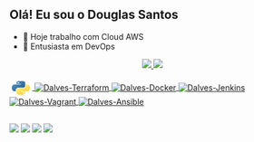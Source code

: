 ## Olá! Eu sou o Douglas Santos

- 🔭 Hoje trabalho com Cloud AWS
- 🌱 Entusiasta em DevOps

<div align="center">
  <a href="https://github.com/douglasdalves">
  <img height="180em" src="https://github-readme-stats.vercel.app/api?username=douglasdalves&show_icons=true&theme=dark&include_all_commits=true&count_private=true"/>
  <img height="180em" src="https://github-readme-stats.vercel.app/api/top-langs/?username=douglasdalves&layout=compact&langs_count=7&theme=dark"/>
</div>

<div style="display: inline_block"><br>
  <img align="center" alt="Dalves-Python" height="30" width="40" src="https://raw.githubusercontent.com/devicons/devicon/master/icons/python/python-original.svg">
  <img align="center" alt="Dalves-Terraform" height="30" width="40" src="https://cdn.jsdelivr.net/gh/devicons/devicon/icons/terraform/terraform-original.svg">
  <img align="center" alt="Dalves-Docker" height="30" width="40" src="https://cdn.jsdelivr.net/gh/devicons/devicon/icons/docker/docker-original.svg">
  <img align="center" alt="Dalves-Jenkins" height="30" width="40" src="https://cdn.jsdelivr.net/gh/devicons/devicon/icons/jenkins/jenkins-original.svg">
  <img align="center" alt="Dalves-Vagrant" height="30" width="40" src="https://cdn.jsdelivr.net/gh/devicons/devicon/icons/vagrant/vagrant-original.svg">
  <img align="center" alt="Dalves-Ansible" height="30" width="40" src="https://cdn.jsdelivr.net/gh/devicons/devicon/icons/ansible/ansible-original.svg">
  
  ##
 
 <div>
  <a href="https://www.linkedin.com/in/douglas-santos-ti/" target="_blank"><img src="https://img.shields.io/badge/-LinkedIn-%230077B5?style=for-the-badge&logo=linkedin&logoColor=white" target="_blank"></a> 
  <a href="https://instagram.com/rafaballerini" target="_blank"><img src="https://img.shields.io/badge/-Instagram-%23E4405F?style=for-the-badge&logo=instagram&logoColor=white" target="_blank"></a>
 	<a href="" target="_blank"><img src="https://img.shields.io/badge/Twitch-9146FF?style=for-the-badge&logo=twitch&logoColor=white" target="_blank"></a>
 <a href=""><img src="https://img.shields.io/badge/Discord-7289DA?style=for-the-badge&logo=discord&logoColor=white" target="_blank"></a> 

 
</div>
